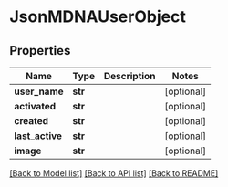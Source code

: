 # JsonMDNAUserObject


## Properties
Name | Type | Description | Notes
------------ | ------------- | ------------- | -------------
**user_name** | **str** |  | [optional] 
**activated** | **str** |  | [optional] 
**created** | **str** |  | [optional] 
**last_active** | **str** |  | [optional] 
**image** | **str** |  | [optional] 

[[Back to Model list]](../README.md#documentation-for-models) [[Back to API list]](../README.md#documentation-for-api-endpoints) [[Back to README]](../README.md)


